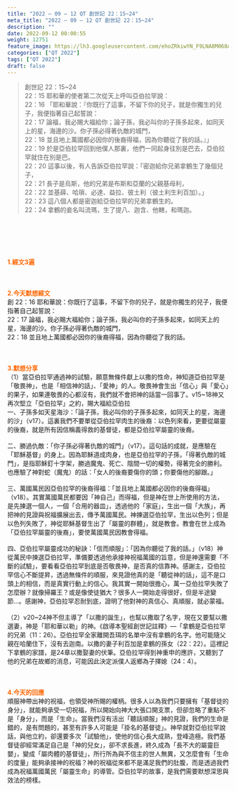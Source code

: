 ```yaml
---
title: "2022 – 09 – 12 QT 創世記 22：15~24"
meta_title: "2022 – 09 – 12 QT 創世記 22：15~24"
description: ""
date: 2022-09-12 00:00:55
weight: 12751
feature_image: https://lh3.googleusercontent.com/ehoZRkiwYN_F9LNA8M068AYxt73EavCZno-PD1cJRuf5BbSkQVUWr3gNEbt5kSs28Pb_Elg17kSrtf9ybWvojWoMV6I4tPM3vGRGDq6GkKkPdL2Gut4QAIw4-uykKUAtNiKgQKntvsU=w800
categories: ["QT 2022"]
tags: ["QT 2022"]
draft: false
---
```


<blockquote>創世記 22：15~24<br />
22：15 耶和華的使者第二次從天上呼叫亞伯拉罕說：<br />
22：16 「耶和華說：『你既行了這事，不留下你的兒子，就是你獨生的兒子，我便指著自己起誓說：<br />
22：17 論福，我必賜大福給你；論子孫，我必叫你的子孫多起來，如同天上的星，海邊的沙。你子孫必得著仇敵的城門，<br />
22：18 並且地上萬國都必因你的後裔得福，因為你聽從了我的話。』」<br />
22：19 於是亞伯拉罕回到他僕人那裏，他們一同起身往別是巴去，亞伯拉罕就住在別是巴。<br />
22：20 這事以後，有人告訴亞伯拉罕說：「密迦給你兄弟拿鶴生了幾個兒子，<br />
22：21 長子是烏斯，他的兄弟是布斯和亞蘭的父親基母利，<br />
22：22 並基薛、哈瑣、必達、益拉、彼土利（彼土利生利百加）。」<br />
22：23 這八個人都是密迦給亞伯拉罕的兄弟拿鶴生的。<br />
22：24 拿鶴的妾名叫流瑪，生了提八、迦含、他轄，和瑪迦。</blockquote><br />
&nbsp;<br />
<br />
&nbsp;<br />
<br />
<span style="color: #ff6600;"><strong>1.經文3遍</strong></span><br />
<br />
&nbsp;<br />
<br />
<span style="color: #ff6600;"><strong>2.今天默想經文<br />
</strong></span>創 22：16 耶和華說：你既行了這事，不留下你的兒子，就是你獨生的兒子，我便指著自己起誓說：<br />
22：17 論福，我必賜大福給你；論子孫，我必叫你的子孫多起來，如同天上的星，海邊的沙。你子孫必得著仇敵的城門，<br />
22：18 並且地上萬國都必因你的後裔得福，因為你聽從了我的話。<br />
<br />
&nbsp;<br />
<br />
<strong><span style="color: #ff6600;">3.默想分享<br />
</span></strong>（1）當亞伯拉罕通過神的試驗，願意無條件獻上以撒的性命，神知道亞伯拉罕是「敬畏神」，也是「相信神的話」、「愛神」的人。敬畏神會生出「信心」與「愛心」的果子，如果連敬畏的心都沒有，我們就不會把神的話當一回事了。v15~18神又再次堅立「亞伯拉罕」之約，賜大福給亞伯拉<br />
一、子孫多如天星海沙：「論子孫，我必叫你的子孫多起來，如同天上的星，海邊的沙」（v17）。這裏我們不要單從亞伯拉罕肉生的後裔：以色列來看，更要從屬靈的後裔，就是所有因信稱義得救的基督徒，都是亞伯拉罕屬靈的後裔。<br />
<br />
二、勝過仇敵：「你子孫必得著仇敵的城門」（v17）。這句話的成就，是應驗在「耶穌基督」的身上。因為耶穌道成肉身，也是亞伯拉罕的子孫，「得著仇敵的城門」，是指耶穌釘十字架，勝過魔鬼、死亡、陰間一切的權勢，得著完全的勝利。也應驗了神對蛇（魔鬼）的話：「女人的後裔要傷你的頭；你要傷他的腳跟。」<br />
<br />
三、萬國萬民因亞伯拉罕的後裔得福：「並且地上萬國都必因你的後裔得福」（v18）。其實萬國萬民都要因「神自己」而得福，但是神在世上所使用的方法，是先揀選一個人，一個「合用的器皿」，透過他的「家庭」，生出一個「大族」，再把神的見證與祝福擴展出去，傳予萬國萬民。神揀選亞伯拉罕，生出以色列；但是以色列失敗了，神從耶穌基督生出了「屬靈的群體」，就是教會。教會在世上成為「亞伯拉罕屬靈的後裔」，要使萬國萬民因教會得福。<br />
<br />
四、亞伯拉罕屬靈成功的秘訣：「信而順服」：「因為你聽從了我的話。」（v18）神從萬民中揀選亞伯拉罕，準備要透過他承接神祝福萬國的旨意，但是神還需要「不斷的試驗」，要看看亞伯拉罕到底是否敬畏神，是否真的信靠神。感謝主，亞伯拉罕信心不斷提昇，透過無條件的順服，來見證他真的是「聽從神的話」，這不是口頭上的相信，而是真實行動上的信心。我其實一開始很擔心，萬一亞伯拉罕失敗了怎麼辦？就像掃羅王？或是像使徒猶大？很多人一開始走得很好，但是半途變節…。感謝神，亞伯拉罕忍耐到底，證明了他對神的真信心、真順服，就必蒙福。<br />
<br />
（2）v20~24神不但主導了「以撒的誕生」，也幫以撒取了名字，現在又要幫以撒選妻，神是「耶和華以勒」的神。《啟導本聖經創世記註釋》—「拿鶴是亞伯拉罕的兄弟（11：26）。亞伯拉罕全家離開吾珥的名單中沒有拿鶴的名字。他可能隨父親在哈蘭住下，沒有去迦南。以撒的妻子利百加是拿鶴的孫女（22：22）。這裡記下拿鶴的家譜，是24章以撒娶妻的伏筆。亞伯拉罕得到神重申的應許，又聽到了他的兄弟在故鄉的消息，可能因此決定派僕人返鄉為子擇媳（24：4）。<br />
<br />
&nbsp;<br />
<br />
<strong><span style="color: #ff6600;">4.今天的回應<br />
</span></strong>順服神帶出神的祝福，也領受神所賜的權柄。很多人以為我們只要擁有「基督徒的身分」，就能夠承受一切祝福，所以開始向神大大張口開支票，但卻忽略了重點不是「身分」，而是「生命」。當我們沒有活出「聽話順服」神的見證，我們的生命是錯的，是有問題的，甚至有許多人可能是「掛名的基督徒」。神早就對亞伯拉罕說話，與他立約，卻還要多次「試驗他」，使他的信心長大成熟，登峰造極。我們基督徒卻經常滿足自己是「神的兒女」，卻不求長進，終久成為「長不大的屬靈巨嬰」，變成「屬肉體的基督徒」，所行所為與不信主的世人無異，又怎麼會有「生命的度量」能夠承接神的祝福？神的祝福從來都不是滿足我們的肚腹，而是透過我們成為祝福萬國萬民「屬靈生命」的導管。亞伯拉罕的故事，是我們需要默想深思與效法的榜樣。<br />
<br />
&nbsp;
        